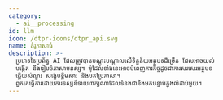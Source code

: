 ```yaml
---
category:
  - ai__processing
id: llm
icon: /dtpr-icons/dtpr_api.svg
name: គំរូភាសាធំ
description: >-
  ប្រភេទនៃប្រព័ន្ធ AI ដែលត្រូវបានបណ្តុះបណ្តាលលើទិន្នន័យអត្ថបទដ៏ច្រើន ដែលអាចយល់
  បង្កើត និងរៀបចំភាសាមនុស្ស។ ម៉ូដែលទាំងនេះអាចបំពេញភារកិច្ចដូចជាការសរសេរអត្ថបទ
  ឆ្លើយសំណួរ សង្ខេបខ្លឹមសារ និងបកប្រែភាសា។
  ពួកគេធ្វើការដោយការទស្សន៍ទាយពាក្យណាដែលទំនងជានឹងមកបន្ទាប់ក្នុងលំដាប់មួយ។
---
```


